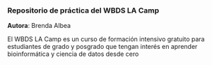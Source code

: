 ### Repositorio de práctica del WBDS LA Camp

**Autora**: Brenda Albea
 
El WBDS LA Camp es un curso de formación intensivo gratuito para estudiantes de grado y posgrado que tengan interés en aprender bioinformática y ciencia de datos desde cero